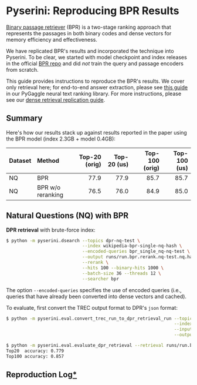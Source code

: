 # Pyserini: Reproducing BPR Results

[Binary passage retriever](https://arxiv.org/abs/2106.00882) (BPR) is a two-stage ranking approach that represents the passages in both binary codes and dense vectors for memory efficiency and effectiveness.

We have replicated BPR's results and incorporated the technique into Pyserini.
To be clear, we started with model checkpoint and index releases in the official [BPR repo](https://github.com/studio-ousia/bpr) and did _not_ train the query and passage encoders from scratch.

This guide provides instructions to reproduce the BPR's results.
We cover only retrieval here; for end-to-end answer extraction, please see [this guide](https://github.com/castorini/pygaggle/blob/master/docs/experiments-dpr-reader.md) in our PyGaggle neural text ranking library. For more instructions, please see our [dense retrieval replication guide](https://github.com/castorini/pyserini/blob/master/docs/experiments-dpr.md).

## Summary

Here's how our results stack up against results reported in the paper using the BPR model (index 2.3GB + model 0.4GB):

| Dataset     | Method        | Top-20 (orig) | Top-20 (us)| Top-100 (orig) | Top-100 (us)|
|:------------|:--------------|--------------:|-----------:|---------------:|------------:|
| NQ          | BPR           | 77.9          |    77.9    | 85.7           | 85.7        | 
| NQ          | BPR w/o reranking          | 76.5          |    76.0    | 84.9           | 85.0        |

## Natural Questions (NQ) with BPR

**DPR retrieval** with brute-force index:

```bash
$ python -m pyserini.dsearch --topics dpr-nq-test \
                             --index wikipedia-bpr-single-nq-hash \
                             --encoded-queries bpr_single_nq-nq-test \
                             --output runs/run.bpr.rerank.nq-test.nq.hash.trec \
                             --rerank \
                             --hits 100 --binary-hits 1000 \
                             --batch-size 36 --threads 12 \
                             --searcher bpr
```

The option `--encoded-queries` specifies the use of encoded queries (i.e., queries that have already been converted into dense vectors and cached).

To evaluate, first convert the TREC output format to DPR's `json` format:

```bash
$ python -m pyserini.eval.convert_trec_run_to_dpr_retrieval_run --topics dpr-nq-test \
                                                                --index wikipedia-dpr \
                                                                --input runs/run.bpr.rerank.nq-test.nq.hash.trec \
                                                                --output runs/run.bpr.rerank.nq-test.nq.hash.json

$ python -m pyserini.eval.evaluate_dpr_retrieval --retrieval runs/run.bpr.rerank.nq-test.nq.hash.json --topk 20 100
Top20  accuracy: 0.779
Top100 accuracy: 0.857
```

## Reproduction Log[*](reproducibility.md)
